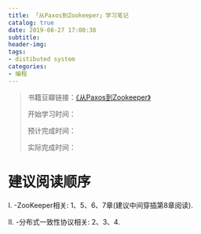 ```yaml
---
title: 「从Paxos到Zookeeper」学习笔记
catalog: true
date: 2019-08-27 17:00:38
subtitle:
header-img:
tags:
- distibuted system
categories:
- 编程
---
```

> 书籍豆瓣链接：[《从Paxos到Zookeeper》](https://book.douban.com/subject/26292004/)
> 
> 开始学习时间：
> 
> 预计完成时间：
> 
> 实际完成时间：

# 建议阅读顺序

I. -ZooKeeper相关: 1、5、6、7章(建议中间穿插第8章阅读). 

II. -分布式一致性协议相关: 2、3、4. 
